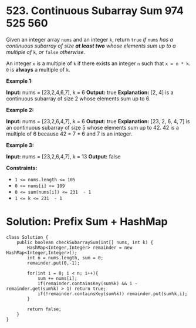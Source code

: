 # 523. Continuous Subarray Sum 974 525 560
  
Given an integer array  `nums`  and an integer  `k`, return  `true`  _if_ `nums` _has a continuous subarray of size  **at least two**  whose elements sum up to a multiple of_  `k`_, or_ `false` _otherwise_.

An integer  `x`  is a multiple of  `k`  if there exists an integer  `n`  such that  `x = n * k`.  `0`  is  **always**  a multiple of  `k`.

**Example 1:**

**Input:** nums = [23,2,4,6,7], k = 6
**Output:** true
**Explanation:** [2, 4] is a continuous subarray of size 2 whose elements sum up to 6.

**Example 2:**

**Input:** nums = [23,2,6,4,7], k = 6
**Output:** true
**Explanation:** [23, 2, 6, 4, 7] is an continuous subarray of size 5 whose elements sum up to 42.
42 is a multiple of 6 because 42 = 7 * 6 and 7 is an integer.

**Example 3:**

**Input:** nums = [23,2,6,4,7], k = 13
**Output:** false

**Constraints:**

-   `1 <= nums.length <= 105`
-   `0 <= nums[i] <= 109`
-   `0 <= sum(nums[i]) <= 231  - 1`
-   `1 <= k <= 231  - 1`

# Solution: Prefix Sum + HashMap
```
class Solution {
    public boolean checkSubarraySum(int[] nums, int k) {
        HashMap<Integer,Integer> remainder = new HashMap<Integer,Integer>();
        int n = nums.length, sum = 0;
        remainder.put(0,-1);
        
        for(int i = 0; i < n; i++){
            sum += nums[i];
            if(remainder.containsKey(sum%k) && i - remainder.get(sum%k) > 1) return true;
            if(!remainder.containsKey(sum%k)) remainder.put(sum%k,i);
        }
        
        return false;
    }
}
```